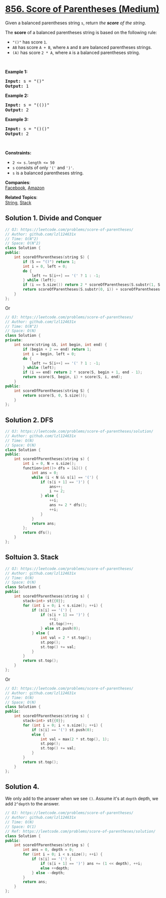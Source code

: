 # [856. Score of Parentheses (Medium)](https://leetcode.com/problems/score-of-parentheses/)

<p>Given a balanced parentheses string <code>s</code>, return <em>the <strong>score</strong> of the string</em>.</p>

<p>The <strong>score</strong> of a balanced parentheses string is based on the following rule:</p>

<ul>
	<li><code>"()"</code> has score <code>1</code>.</li>
	<li><code>AB</code> has score <code>A + B</code>, where <code>A</code> and <code>B</code> are balanced parentheses strings.</li>
	<li><code>(A)</code> has score <code>2 * A</code>, where <code>A</code> is a balanced parentheses string.</li>
</ul>

<p>&nbsp;</p>
<p><strong>Example 1:</strong></p>

<pre><strong>Input:</strong> s = "()"
<strong>Output:</strong> 1
</pre>

<p><strong>Example 2:</strong></p>

<pre><strong>Input:</strong> s = "(())"
<strong>Output:</strong> 2
</pre>

<p><strong>Example 3:</strong></p>

<pre><strong>Input:</strong> s = "()()"
<strong>Output:</strong> 2
</pre>

<p>&nbsp;</p>
<p><strong>Constraints:</strong></p>

<ul>
	<li><code>2 &lt;= s.length &lt;= 50</code></li>
	<li><code>s</code> consists of only <code>'('</code> and <code>')'</code>.</li>
	<li><code>s</code> is a balanced parentheses string.</li>
</ul>


**Companies**:  
[Facebook](https://leetcode.com/company/facebook), [Amazon](https://leetcode.com/company/amazon)

**Related Topics**:  
[String](https://leetcode.com/tag/string/), [Stack](https://leetcode.com/tag/stack/)

## Solution 1. Divide and Conquer

```cpp
// OJ: https://leetcode.com/problems/score-of-parentheses/
// Author: github.com/lzl124631x
// Time: O(N^2)
// Space: O(N^2)
class Solution {
public:
    int scoreOfParentheses(string S) {
        if (S == "()") return 1;
        int i = 0, left = 0;
        do {
            left += S[i++] == '(' ? 1 : -1;
        } while (left);
        if (i == S.size()) return 2 * scoreOfParentheses(S.substr(1, S.size() - 2));
        return scoreOfParentheses(S.substr(0, i)) + scoreOfParentheses(S.substr(i));
    }
};
```

Or

```cpp
// OJ: https://leetcode.com/problems/score-of-parentheses/
// Author: github.com/lzl124631x
// Time: O(N^2)
// Space: O(N)
class Solution {
private:
    int score(string &S, int begin, int end) {
        if (begin + 2 == end) return 1;
        int i = begin, left = 0;
        do {
            left += S[i++] == '(' ? 1 : -1;
        } while (left);
        if (i == end) return 2 * score(S, begin + 1, end - 1);
        return score(S, begin, i) + score(S, i, end);
    }
public:
    int scoreOfParentheses(string S) {
        return score(S, 0, S.size());
    }
};
```

## Solution 2. DFS

```cpp
// OJ: https://leetcode.com/problems/score-of-parentheses/solution/
// Author: github.com/lzl124631x
// Time: O(N)
// Space: O(N)
class Solution {
public:
    int scoreOfParentheses(string s) {
        int i = 0, N = s.size();
        function<int()> dfs = [&]() {
            int ans = 0;
            while (i < N && s[i] == '(') {
                if (s[i + 1] == ')') {
                    ans++;
                    i += 2;
                } else {
                    ++i;
                    ans += 2 * dfs();
                    ++i;
                }
            }
            return ans;
        };
        return dfs();
    }
};
```

## Soltuion 3. Stack

```cpp
// OJ: https://leetcode.com/problems/score-of-parentheses/
// Author: github.com/lzl124631x
// Time: O(N)
// Space: O(N)
class Solution {
public:
    int scoreOfParentheses(string s) {
        stack<int> st{{0}};
        for (int i = 0; i < s.size(); ++i) {
            if (s[i] == '(') {
                if (s[i + 1] == ')') {
                    ++i;
                    st.top()++;
                } else st.push(0);
            } else {
                int val = 2 * st.top();
                st.pop();
                st.top() += val;
            }
        }
        return st.top();
    }
};
```

Or

```cpp
// OJ: https://leetcode.com/problems/score-of-parentheses/
// Author: github.com/lzl124631x
// Time: O(N)
// Space: O(N)
class Solution {
public:
    int scoreOfParentheses(string s) {
        stack<int> st{{0}};
        for (int i = 0; i < s.size(); ++i) {
            if (s[i] == '(') st.push(0);
            else {
                int val = max(2 * st.top(), 1);
                st.pop();
                st.top() += val;
            }
        }
        return st.top();
    }
};
```

## Solution 4.

We only add to the answer when we see `()`. Assume it's at `depth` depth, we add `2^depth` to the answer.

```cpp
// OJ: https://leetcode.com/problems/score-of-parentheses/
// Author: github.com/lzl124631x
// Time: O(N)
// Space: O(1)
// Ref: https://leetcode.com/problems/score-of-parentheses/solution/
class Solution {
public:
    int scoreOfParentheses(string s) {
        int ans = 0, depth = 0;
        for (int i = 0; i < s.size(); ++i) {
            if (s[i] == '(') {
                if (s[i + 1] == ')') ans += (1 << depth), ++i;
                else ++depth;
            } else --depth;
        }
        return ans;
    }
};
```